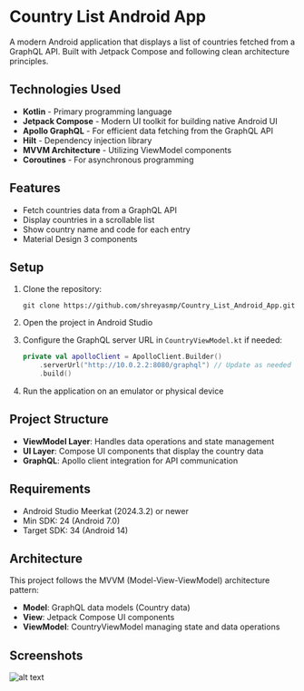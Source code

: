 # Country List Android App

A modern Android application that displays a list of countries fetched from a GraphQL API. Built
with Jetpack Compose and following clean architecture principles.

## Technologies Used

- **Kotlin** - Primary programming language
- **Jetpack Compose** - Modern UI toolkit for building native Android UI
- **Apollo GraphQL** - For efficient data fetching from the GraphQL API
- **Hilt** - Dependency injection library
- **MVVM Architecture** - Utilizing ViewModel components
- **Coroutines** - For asynchronous programming

## Features

- Fetch countries data from a GraphQL API
- Display countries in a scrollable list
- Show country name and code for each entry
- Material Design 3 components

## Setup

1. Clone the repository:
   ```
   git clone https://github.com/shreyasmp/Country_List_Android_App.git
   ```

2. Open the project in Android Studio

3. Configure the GraphQL server URL in `CountryViewModel.kt` if needed:
   ```kotlin
   private val apolloClient = ApolloClient.Builder()
       .serverUrl("http://10.0.2.2:8080/graphql") // Update as needed
       .build()
   ```

4. Run the application on an emulator or physical device

## Project Structure

- **ViewModel Layer**: Handles data operations and state management
- **UI Layer**: Compose UI components that display the country data
- **GraphQL**: Apollo client integration for API communication

## Requirements

- Android Studio Meerkat (2024.3.2) or newer
- Min SDK: 24 (Android 7.0)
- Target SDK: 34 (Android 14)

## Architecture

This project follows the MVVM (Model-View-ViewModel) architecture pattern:

- **Model**: GraphQL data models (Country data)
- **View**: Jetpack Compose UI components
- **ViewModel**: CountryViewModel managing state and data operations

## Screenshots

![alt text](images/Video.gif)
